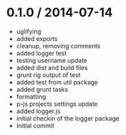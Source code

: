 
0.1.0 / 2014-07-14
==================

 * uglifying
 * added exports
 * cleanup, removing comments
 * added logger test
 * testing username update
 * added dist and build files
 * grunt rig output of test
 * added test from util package
 * added grunt tasks
 * formatting
 * p-js projects settings update
 * added logger.js
 * initial checkin of the logger package
 * Initial commit
